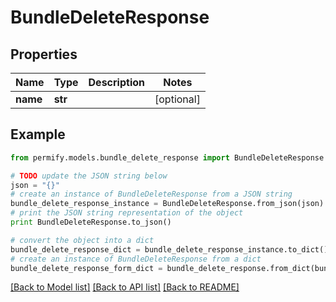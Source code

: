 # BundleDeleteResponse


## Properties

Name | Type | Description | Notes
------------ | ------------- | ------------- | -------------
**name** | **str** |  | [optional] 

## Example

```python
from permify.models.bundle_delete_response import BundleDeleteResponse

# TODO update the JSON string below
json = "{}"
# create an instance of BundleDeleteResponse from a JSON string
bundle_delete_response_instance = BundleDeleteResponse.from_json(json)
# print the JSON string representation of the object
print BundleDeleteResponse.to_json()

# convert the object into a dict
bundle_delete_response_dict = bundle_delete_response_instance.to_dict()
# create an instance of BundleDeleteResponse from a dict
bundle_delete_response_form_dict = bundle_delete_response.from_dict(bundle_delete_response_dict)
```
[[Back to Model list]](../README.md#documentation-for-models) [[Back to API list]](../README.md#documentation-for-api-endpoints) [[Back to README]](../README.md)


